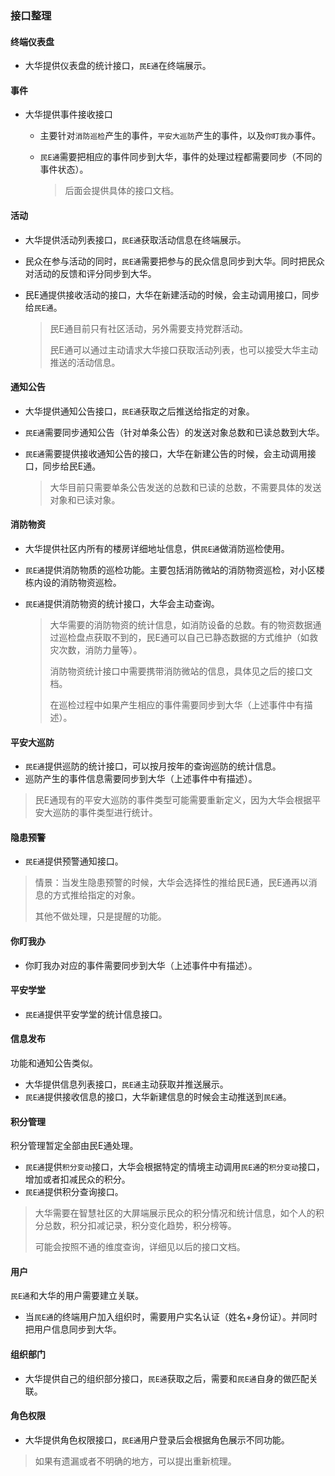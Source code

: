 ### 接口整理

#### 终端仪表盘

* 大华提供仪表盘的统计接口，`民E通`在终端展示。

#### 事件

* 大华提供事件接收接口

  * 主要针对`消防巡检`产生的事件，`平安大巡防`产生的事件，以及`你盯我办`事件。

  * `民E通`需要把相应的事件同步到大华，事件的处理过程都需要同步（不同的事件状态）。

    >  后面会提供具体的接口文档。

#### 活动

* 大华提供活动列表接口，`民E通`获取活动信息在终端展示。

* 民众在参与活动的同时，`民E通`需要把参与的民众信息同步到大华。同时把民众对活动的反馈和评分同步到大华。

* 民E通提供接收活动的接口，大华在新建活动的时候，会主动调用接口，同步给`民E通`。

  > 民E通目前只有社区活动，另外需要支持党群活动。
  >
  > 民E通可以通过主动请求大华接口获取活动列表，也可以接受大华主动推送的活动信息。

  

#### 通知公告

* 大华提供通知公告接口，`民E通`获取之后推送给指定的对象。

* `民E通`需要同步通知公告（针对单条公告）的发送对象总数和已读总数到大华。

* `民E通`需要提供接收通知公告的接口，大华在新建公告的时候，会主动调用接口，同步给民E通。

  > 大华目前只需要单条公告发送的总数和已读的总数，不需要具体的发送对象和已读对象。



#### 消防物资

* 大华提供社区内所有的楼房详细地址信息，供`民E通`做消防巡检使用。

* `民E通`提供消防物质的巡检功能。主要包括消防微站的消防物资巡检，对小区楼栋内设的消防物资巡检。

* `民E通`提供消防物资的统计接口，大华会主动查询。

  > 大华需要的消防物资的统计信息，如消防设备的总数。有的物资数据通过巡检盘点获取不到的，民E通可以自己已静态数据的方式维护（如救灾次数，消防力量等）。
  >
  > 消防物资统计接口中需要携带消防微站的信息，具体见之后的接口文档。
  >
  > 在巡检过程中如果产生相应的事件需要同步到大华（上述事件中有描述）。



#### 平安大巡防

* `民E通`提供巡防的统计接口，可以按月按年的查询巡防的统计信息。
* 巡防产生的事件信息需要同步到大华（上述事件中有描述）。

> 民E通现有的平安大巡防的事件类型可能需要重新定义，因为大华会根据平安大巡防的事件类型进行统计。



#### 隐患预警

* `民E通`提供预警通知接口。

> 情景：当发生隐患预警的时候，大华会选择性的推给民E通，民E通再以消息的方式推给指定的对象。
>
> 其他不做处理，只是提醒的功能。



#### 你盯我办

* 你盯我办对应的事件需要同步到大华（上述事件中有描述）。



#### 平安学堂

* `民E通`提供平安学堂的统计信息接口。



#### 信息发布

功能和通知公告类似。

* 大华提供信息列表接口，`民E通`主动获取并推送展示。
* `民E通`提供接收信息的接口，大华新建信息的时候会主动推送到`民E通`。



#### 积分管理

积分管理暂定全部由民E通处理。

* `民E通`提供`积分变动`接口，大华会根据特定的情境主动调用`民E通`的`积分变动`接口，增加或者扣减民众的积分。
* `民E通`提供积分查询接口。

> 大华需要在智慧社区的大屏端展示民众的积分情况和统计信息，如个人的积分总数，积分扣减记录，积分变化趋势，积分榜等。
>
> 可能会按照不通的维度查询，详细见以后的接口文档。



#### 用户

`民E通`和大华的用户需要建立关联。

* 当`民E通`的终端用户加入组织时，需要用户实名认证（姓名+身份证）。并同时把用户信息同步到大华。

#### 组织部门

* 大华提供自己的组织部分接口，`民E通`获取之后，需要和`民E通`自身的做匹配关联。

#### 角色权限

* 大华提供角色权限接口，`民E通`用户登录后会根据角色展示不同功能。





> 如果有遗漏或者不明确的地方，可以提出重新梳理。

